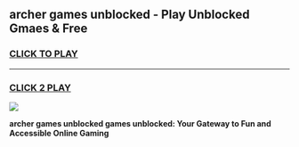 
## archer games unblocked - Play Unblocked Gmaes & Free
<h3>
<a href="https://premium.freeplayer.one?title=archer_games_unblocked&ref=19F">CLICK TO PLAY</a></h3>
<hr>

<h3>
<a href="https://premium.freeplayer.one?title=archer_games_unblocked&ref=19F">CLICK 2 PLAY</a>
  
</h3>

<a href="https://premium.freeplayer.one?title=archer_games_unblocked&ref=19F/"><img src="https://clearcache.store/games.png"></a>


**archer games unblocked games unblocked: Your Gateway to Fun and Accessible Online Gaming**
